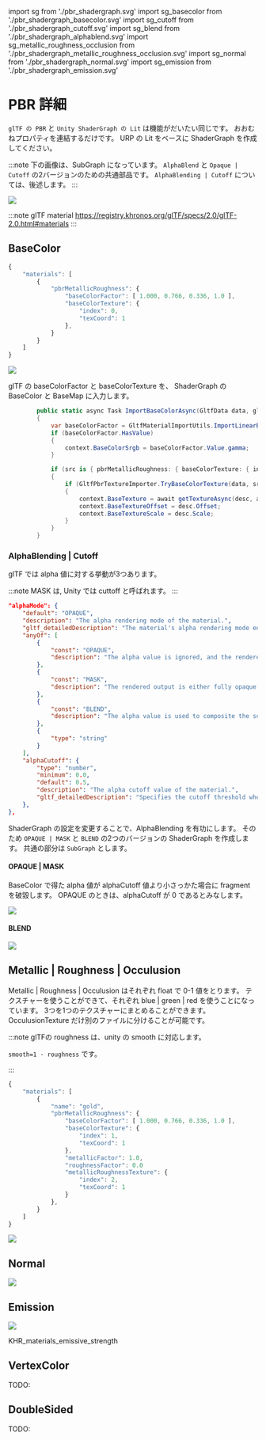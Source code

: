 import sg from './pbr_shadergraph.svg'
import sg_basecolor from './pbr_shadergraph_basecolor.svg'
import sg_cutoff from './pbr_shadergraph_cutoff.svg'
import sg_blend from './pbr_shadergraph_alphablend.svg'
import sg_metallic_roughness_occlusion from './pbr_shadergraph_metallic_roughness_occlusion.svg'
import sg_normal from './pbr_shadergraph_normal.svg'
import sg_emission from './pbr_shadergraph_emission.svg'

# PBR 詳細

`glTF の PBR` と `Unity ShaderGraph の Lit` は機能がだいたい同じです。
おおむねプロパティを連結するだけです。
URP の Lit をベースに ShaderGraph を作成してください。

:::note
下の画像は、SubGraph になっています。
`AlphaBlend` と `Opaque | Cutoff` の2バージョンのための共通部品です。
`AlphaBlending | Cutoff` については、後述します。
:::

<img src={sg} />

:::note glTF material
https://registry.khronos.org/glTF/specs/2.0/glTF-2.0.html#materials
:::

## BaseColor

```js title="glTF"
{
    "materials": [
        {
            "pbrMetallicRoughness": {
                "baseColorFactor": [ 1.000, 0.766, 0.336, 1.0 ],
                "baseColorTexture": {
                    "index": 0,
                    "texCoord": 1
                },
            }
        }
    ]
}
```

<img src={sg_basecolor} />

glTF の baseColorFactor と baseColorTexture を、
ShaderGraph の BaseColor と BaseMap に入力します。

```cs title="TinyPbrMaterialImporter.ImportBaseColorAsync"
        public static async Task ImportBaseColorAsync(GltfData data, glTFMaterial src, TinyPbrMaterialContext context, GetTextureAsyncFunc getTextureAsync, IAwaitCaller awaitCaller)
        {
            var baseColorFactor = GltfMaterialImportUtils.ImportLinearBaseColorFactor(data, src);
            if (baseColorFactor.HasValue)
            {
                context.BaseColorSrgb = baseColorFactor.Value.gamma;
            }

            if (src is { pbrMetallicRoughness: { baseColorTexture: { index: >= 0 } } })
            {
                if (GltfPbrTextureImporter.TryBaseColorTexture(data, src, out _, out var desc))
                {
                    context.BaseTexture = await getTextureAsync(desc, awaitCaller);
                    context.BaseTextureOffset = desc.Offset;
                    context.BaseTextureScale = desc.Scale;
                }
            }
        }
```

### AlphaBlending | Cutoff

glTF では alpha 値に対する挙動が3つあります。

:::note
MASK は, Unity では cuttoff と呼ばれます。
:::

```json title="https://github.com/KhronosGroup/glTF/blob/main/specification/2.0/schema/material.schema.json"
"alphaMode": {
    "default": "OPAQUE",
    "description": "The alpha rendering mode of the material.",
    "gltf_detailedDescription": "The material's alpha rendering mode enumeration specifying the interpretation of the alpha value of the base color.",
    "anyOf": [
        {
            "const": "OPAQUE",
            "description": "The alpha value is ignored, and the rendered output is fully opaque."
        },
        {
            "const": "MASK",
            "description": "The rendered output is either fully opaque or fully transparent depending on the alpha value and the specified `alphaCutoff` value; the exact appearance of the edges **MAY** be subject to implementation-specific techniques such as \"`Alpha-to-Coverage`\"."
        },
        {
            "const": "BLEND",
            "description": "The alpha value is used to composite the source and destination areas. The rendered output is combined with the background using the normal painting operation (i.e. the Porter and Duff over operator)."
        },
        {
            "type": "string"
        }
    ],
    "alphaCutoff": {
        "type": "number",
        "minimum": 0.0,
        "default": 0.5,
        "description": "The alpha cutoff value of the material.",
        "gltf_detailedDescription": "Specifies the cutoff threshold when in `MASK` alpha mode. If the alpha value is greater than or equal to this value then it is rendered as fully opaque, otherwise, it is rendered as fully transparent. A value greater than `1.0` will render the entire material as fully transparent. This value **MUST** be ignored for other alpha modes. When `alphaMode` is not defined, this value **MUST NOT** be defined."
    },
},
```

ShaderGraph の設定を変更することで、AlphaBlending を有功にします。
そのため `OPAQUE | MASK` と `BLEND` の2つのバージョンの ShaderGraph を作成します。
共通の部分は `SubGraph` とします。

#### OPAQUE | MASK

BaseColor で得た alpha 値が alphaCutoff 値より小さっかた場合に fragment を破毀します。
OPAQUE のときは、alphaCutoff が 0 であるとみなします。

<img src={sg_cutoff} />

#### BLEND

<img src={sg_blend} />

## Metallic | Roughness | Occulusion

Metallic | Roughness | Occulusion はそれぞれ float で 0-1 値をとります。
テクスチャーを使うことができて、それぞれ blue | green | red を使うことになっています。
3つを1つのテクスチャーにまとめることができます。
OcculusionTexture だけ別のファイルに分けることが可能です。

:::note glTFの roughness は、unity の smooth に対応します。

`smooth=1 - roughness` です。

:::

```js title="glTF"
{
    "materials": [
        {
            "name": "gold",
            "pbrMetallicRoughness": {
                "baseColorFactor": [ 1.000, 0.766, 0.336, 1.0 ],
                "baseColorTexture": {
                    "index": 1,
                    "texCoord": 1
                },
                "metallicFactor": 1.0,
                "roughnessFactor": 0.0
                "metallicRoughnessTexture": {
                    "index": 2,
                    "texCoord": 1
                }
            },
        }
    ]
}
```

<img src={sg_metallic_roughness_occlusion} />

## Normal

<img src={sg_normal} />

## Emission

<img src={sg_emission} />

KHR_materials_emissive_strength

## VertexColor

TODO:

## DoubleSided

TODO:
